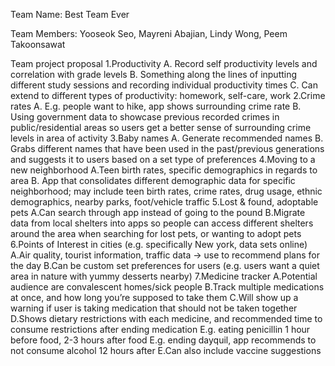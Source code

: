 Team Name: Best Team Ever

Team Members:
Yooseok Seo,
Mayreni Abajian,
Lindy Wong,
Peem Takoonsawat
  
Team project proposal
  1.Productivity
    A. Record self productivity levels and correlation with grade levels
    B. Something along the lines of inputting different study sessions and recording individual productivity times
    C. Can extend to different types of productivity: homework, self-care, work
  2.Crime rates 
    A. E.g. people want to hike, app shows surrounding crime rate
    B. Using government data to showcase previous recorded crimes in public/residential areas 
       so users get a better sense of surrounding crime levels in area of activity
  3.Baby names
    A. Generate recommended names
    B. Grabs different names that have been used in the past/previous generations and suggests 
       it to users based on a set type of preferences
  4.Moving to a new neighborhood
    A.Teen birth rates, specific demographics in regards to area
    B. App that consolidates different demographic data for specific neighborhood; may include teen birth rates, 
       crime rates, drug usage, ethnic demographics, nearby parks, foot/vehicle traffic
  5.Lost & found, adoptable pets
    A.Can search through app instead of going to the pound
    B.Migrate data from local shelters into apps so people can access different shelters around the area 
      when searching for lost pets, or wanting to adopt pets
  6.Points of Interest in cities (e.g. specifically New york, data sets online)
    A.Air quality, tourist information, traffic data -> use to recommend plans for the day
    B.Can be custom set preferences for users (e.g. users want a quiet area in nature with yummy desserts nearby)
  7.Medicine tracker
    A.Potential audience are convalescent homes/sick people
    B.Track multiple medications at once, and how long you’re supposed to take them
    C.Will show up a warning if user is taking medication that should not be taken together
    D.Shows dietary restrictions with each medicine, and recommended time to consume restrictions after ending medication
      E.g. eating penicillin 1 hour before food, 2-3 hours after food
      E.g. ending dayquil, app recommends to not consume alcohol 12 hours after
    E.Can also include vaccine suggestions

  
  


